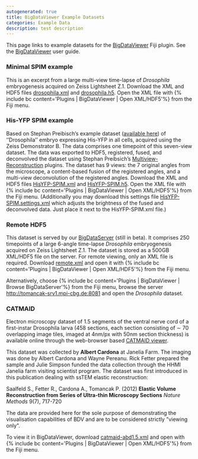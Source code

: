 ```yaml
---
autogenerated: true
title: BigDataViewer Example Datasets
categories: Example Data
description: test description
---
```


This page links to example datasets for the [BigDataViewer](BigDataViewer) Fiji plugin. See the [BigDataViewer](BigDataViewer) user guide.

### Minimal SPIM example

This is an excerpt from a large multi-view time-lapse of *Drosophila* embryogenesis acquired on Zeiss Lightsheet Z.1. Download the XML and HDF5 files [drosophila.xml](http://fly.mpi-cbg.de/~pietzsch/bdv-examples/drosophila.xml) and [drosophila.h5](http://fly.mpi-cbg.de/~pietzsch/bdv-examples/drosophila.h5). Open the XML file with {% include bc content='Plugins | BigDataViewer | Open XML/HDF5'%} from the Fiji menu.

### His-YFP SPIM example

Based on Stephan Preibisch’s example dataset ([available here](http://fly.mpi-cbg.de/preibisch/nm/HisYFP-SPIM.zip)) of ‘’Drosophila’’ embryo expressing His-YFP in all cells, acquired using the Zeiss Demonstrator B. The data comprises one timepoint of this seven-view dataset. The data was exported to HDF5, registered, fused, and deconvolved the dataset using Stephan Preibsich’s [Multiview-Reconstruction](/plugins/multiview-reconstruction) plugins. The dataset has 9 views: the 7 original angles from the microscope, a content-based fusion of the registered angles, and a multi-view deconvolution of the registered angles. Download the XML and HDF5 files [HisYFP-SPIM.xml](http://fly.mpi-cbg.de/~pietzsch/bdv-examples/HisYFP-SPIM.xml) and [HisYFP-SPIM.h5](http://fly.mpi-cbg.de/~pietzsch/bdv-examples/HisYFP-SPIM.h5). Open the XML file with {% include bc content='Plugins | BigDataViewer | Open XML/HDF5'%} from the Fiji menu. (Additionally you may download this settings file [HisYFP-SPIM.settings.xml](http://fly.mpi-cbg.de/~pietzsch/bdv-examples/HisYFP-SPIM.settings.xml) which adjusts the brightness of the fused and deconvolved data. Just place it next to the HisYFP-SPIM.xml file.)

### Remote HDF5

This dataset is served by our [BigDataServer](BigDataServer) (still in beta). It comprises 250 timepoints of a large 6-angle time-lapse *Drosophila* embryogenesis acquired on Zeiss Lightsheet Z.1. The dataset is stored as a 500GB XML/HDF5 file on the server. For remote viewing, only an XML file is required. Download [remote.xml](http://fly.mpi-cbg.de/~pietzsch/bdv-examples/remote.xml) and open it with {% include bc content='Plugins | BigDataViewer | Open XML/HDF5'%} from the Fiji menu.

Alternatively, choose {% include bc content='Plugins | BigDataViewer | Browse BigDataServer'%} from the Fiji menu, browse the server http://tomancak-srv1.mpi-cbg.de:8081 and open the *Drosophila* dataset.

### CATMAID

Electron microscopy dataset of 1.5 segments of the ventral nerve cord of a first-instar Drosophila larva (458 sections, each section consisting of ∼ 70 overlapping image tiles, imaged at 4nm/px with 50nm section thickness) is available online through the web-browser based [CATMAID viewer](http://fly.mpi-cbg.de/).

This dataset was collected by **Albert Cardona** at Janelia Farm. The imaging was done by Albert Cardona and Wayne Pereanu. Rick Fetter prepared the sample and Julie Simpson funded the data collection through the HHMI Janelia farm visiting scientist program. The dataset was first introduced in this publication dealing with ssTEM elastic reconstruction:

Saalfeld S., Fetter R., Cardona A., Tomancak P. (2012) **Elastic Volume Reconstruction from Series of Ultra-thin Microscopy Sections** *Nature Methods* 9(7), 717-720

The data are provided here for the sole purpose of demonstrating the visualisation capabilities of BDV and are to be considered strictly "viewing only".

To view it in BigDataViewer, download [catmaid-abd1.5.xml](http://fly.mpi-cbg.de/~pietzsch/bdv-examples/catmaid-abd1.5.xml) and open with {% include bc content='Plugins | BigDataViewer | Open XML/HDF5'%} from the Fiji menu.


